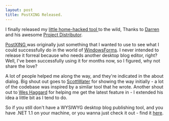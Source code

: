 ```yaml
---
layout: post
title: PostXING Released.
---
```

<p>I finally released my <a href="http://PostXING.url123.com/v1.0.4294.1">little 
home-hacked tool </a>to the wild, Thanks to <a href="http://weblogs.asp.net/dneimke">Darren </a>and his awesome <a href="http://markitup.aspxconnection.com/">Project Distributor</a>.</p>
<p><a href="http://PostXING.url123.com/v1.0.4294.1">PostXING </a>was originally 
just something that I wanted to use to see what I could successfully do in the 
world of <a href="http://windowsforms.net">WindowsForms</a>. I never intended to 
release it forreal because who needs another desktop blog editor, right? Well, 
I've been successfully using it for months now, so I figured, why not share the 
love?</p>
<p>A lot of people helped me along the way, and they're indicated in the about 
dialog. Big shout out goes to <a href="http://scottwater.com/">ScottWater</a> for showing the way initially 
- a lot of the codebase was inspired by a similar tool that he wrote. Another 
shout out to <a href="http://weblogs.asp.net/whaggard">Wes Haggard</a> for 
helping me get the latest feature in - I extended his idea a little bit as I 
tend to do.</p>
<p>So if you still don't have a WYSIWYG desktop blog publishing tool, and 
you have .NET 1.1 on your machine, or you wanna just check it out - find it <a href="http://PostXING.url123.com/v1.0.4294.1">here</a>.</p>